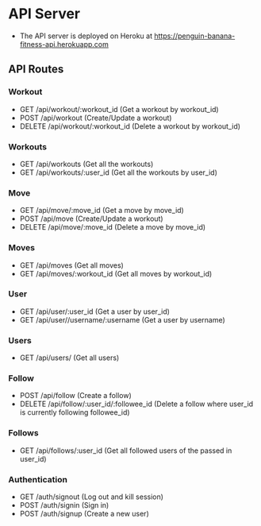 # API Server
- The API server is deployed on Heroku at <https://penguin-banana-fitness-api.herokuapp.com>

## API Routes

### Workout
- GET /api/workout/:workout\_id (Get a workout by workout\_id)
- POST /api/workout (Create/Update a workout)
- DELETE /api/workout/:workout\_id (Delete a workout by workout\_id)

### Workouts
- GET /api/workouts (Get all the workouts)
- GET /api/workouts/:user\_id (Get all the workouts by user\_id)

### Move
- GET /api/move/:move\_id (Get a move by move\_id)
- POST /api/move (Create/Update a workout)
- DELETE /api/move/:move\_id (Delete a move by move\_id)

### Moves
- GET /api/moves (Get all moves)
- GET /api/moves/:workout\_id (Get all moves by workout\_id)

### User
- GET /api/user/:user\_id (Get a user by user\_id)
- GET /api/user//username/:username (Get a user by username)

### Users
- GET /api/users/ (Get all users)

### Follow
- POST /api/follow (Create a follow)
- DELETE /api/follow/:user\_id/:followee\_id (Delete a follow where user\_id is currently following followee\_id)

### Follows
- GET /api/follows/:user\_id (Get all followed users of the passed in user\_id)

### Authentication
- GET /auth/signout (Log out and kill session)
- POST /auth/signin (Sign in)
- POST /auth/signup (Create a new user)
